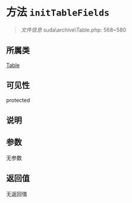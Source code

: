 # 方法 `initTableFields`

> *文件信息* suda\archive\Table.php: 568~580

## 所属类 

[Table](../Table.md)

## 可见性

 protected 

## 说明



## 参数


无参数


## 返回值

无返回值
